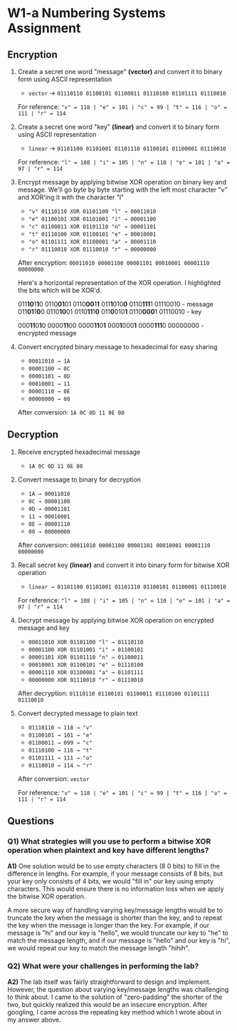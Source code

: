 
# W1-a Numbering Systems Assignment
## Encryption
1) Create a secret one word "message" **(vector)** and convert it to binary form using ASCII representation

   - `vector` → `01110110 01100101 01100011 01110100 01101111 01110010`
	
	For reference: `"v" = 118 | "e" = 101 | "c" = 99 | "t" = 116 | "o" = 111 | "r" = 114`

2) Create a secret one word "key" **(linear)** and convert it to binary form using ASCII representation

   - `linear` → `01101100 01101001 01101110 01100101 01100001 01110010`

	For reference: `"l" = 108 | "i" = 105 | "n" = 110 | "e" = 101 | "a" = 97 | "r" = 114`
	
5) Encrypt message by applying bitwise XOR operation on binary key and message. We'll go byte by byte starting with the left most character "v" and XOR'ing it with the character "l"

   - `"v" 01110110 XOR 01101100 "l" → 00011010`  
   - `"e" 01100101 XOR 01101001 "i" → 00001100` 
   - `"c" 01100011 XOR 01101110 "n" → 00001101` 
   - `"t" 01110100 XOR 01100101 "e" → 00010001`
   - `"o" 01101111 XOR 01100001 "a" → 00001110`
   - `"r" 01110010 XOR 01110010 "r" → 00000000`
   
   After encryption: `00011010 00001100 00001101 00010001 00001110 00000000`
   
   Here's a horizontal representation of the XOR operation. I highlighted the bits which will be XOR'd.

	011**10**1**1**0 0110**01**01 0110**00**1**1** 011**1**010**0** 0110**111**1 01110010 - message
	011**01**1**0**0 0110**10**01 0110**11**1**0** 011**0**010**1** 0110**000**1 01110010 - key
	
	000**11**0**1**0 0000**11**00 0000**11**0**1** 000**1**000**1** 0000**111**0 00000000 - encrypted message
   

6) Convert encrypted binary message to hexadecimal for easy sharing

   - `00011010 → 1A`
   - `00001100 → 0C`
   - `00001101 → 0D`
   - `00010001 → 11`
   - `00001110 → 0E`
   - `00000000 → 00`
   
   After conversion:  `1A 0C 0D 11 0E 00`

## Decryption

1) Receive encrypted hexadecimal message

   - `1A 0C 0D 11 0E 00`

2) Convert message to binary for decryption

   - `1A → 00011010`
   - `0C → 00001100`
   - `0D → 00001101`
   - `11 → 00010001`
   - `0E → 00001110`
   - `00 → 00000000`
   
   After conversion: `00011010 00001100 00001101 00010001 00001110 00000000`

3) Recall secret key  **(linear)** and convert it into binary form for bitwise XOR operation

   - `linear → 01101100 01101001 01101110 01100101 01100001 01110010`

	For reference: `"l" = 108 | "i" = 105 | "n" = 110 | "e" = 101 | "a" = 97 | "r" = 114`
	
4) Decrypt message by applying bitwise XOR operation on encrypted message and key
   - `00011010 XOR 01101100 "l" → 01110110`
   - `00001100 XOR 01101001 "i" → 01100101`
   - `00001101 XOR 01101110 "n" → 01100011`
   - `00010001 XOR 01100101 "e" → 01110100`
   - `00001110 XOR 01100001 "a" → 01101111`
   - `00000000 XOR 01110010 "r" → 01110010`

	After decryption: `01110110 01100101 01100011 01110100 01101111 01110010`

6) Convert decrypted message to plain text

   - `01110110 → 118 → "v"`
   - `01100101 → 101 → "e"`
   - `01100011 → 099 → "c"`
   - `01110100 → 116 → "t"`
   - `01101111 → 111 → "o"`
   - `01110010 → 114 → "r"`

	After conversion: `vector`

	For reference: `"v" = 118 | "e" = 101 | "c" = 99 | "t" = 116 | "o" = 111 | "r" = 114`

## Questions

### Q1) What strategies will you use to perform a bitwise XOR operation when plaintext and key have different lengths?

**A1)** One solution would be to use empty characters (8 0 bits) to fill in the difference in lengths. For example, if your message consists of 8 bits, but your key only consists of 4 bits, we would "fill in" our key using empty characters. This would ensure there is no information loss when we apply the bitwise XOR operation.

A more secure way of handling varying key/message lengths would be to truncate the key when the message is shorter than the key, and to repeat the key when the message is longer than the key. For example, if our message is "hi" and our key is "hello", we would truncate our key to "he" to match the message length, and if our message is "hello" and our key is "hi", we would repeat our key to match the message length "hihih".

### Q2) What were your challenges in performing the lab?

**A2)** The lab itself was fairly straightforward to design and implement. However, the question about varying key/message lengths was challenging to think about. I came to the solution of "zero-padding" the shorter of the two, but quickly realized this would be an insecure encryption. After googling, I came across the repeating key method which I wrote about in my answer above.

